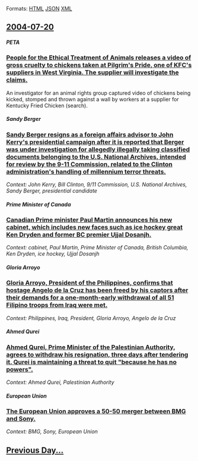 
Formats: [HTML](2004/07/20/index.html)  [JSON](2004/07/20/index.json)  [XML](2004/07/20/index.xml)  

## [2004-07-20](/news/2004/07/20/index.md)

##### PETA
### [ People for the Ethical Treatment of Animals releases a video of gross cruelty to chickens taken at Pilgrim's Pride, one of KFC's suppliers in West Virginia. The supplier will investigate the claims. ](/news/2004/07/20/people-for-the-ethical-treatment-of-animals-releases-a-video-of-gross-cruelty-to-chickens-taken-at-pilgrim-s-pride-one-of-kfc-s-suppliers.md)
An investigator for an animal rights group captured video of chickens being kicked, stomped and thrown against a wall by workers at a supplier for Kentucky Fried Chicken (search).

##### Sandy Berger
### [ Sandy Berger resigns as a foreign affairs advisor to John Kerry's presidential campaign after it is reported that Berger was under investigation for allegedly illegally taking classified documents belonging to the U.S. National Archives, intended for review by the 9-11 Commission, related to the Clinton administration's handling of millennium terror threats. ](/news/2004/07/20/sandy-berger-resigns-as-a-foreign-affairs-advisor-to-john-kerry-s-presidential-campaign-after-it-is-reported-that-berger-was-under-investig.md)
_Context: John Kerry, Bill Clinton, 9/11 Commission, U.S. National Archives, Sandy Berger, presidential candidate_

##### Prime Minister of Canada
### [ Canadian Prime minister Paul Martin announces his new cabinet, which includes new faces such as ice hockey great Ken Dryden and former BC premier Ujjal Dosanjh. ](/news/2004/07/20/canadian-prime-minister-paul-martin-announces-his-new-cabinet-which-includes-new-faces-such-as-ice-hockey-great-ken-dryden-and-former-bc-p.md)
_Context: cabinet, Paul Martin, Prime Minister of Canada, British Columbia, Ken Dryden, ice hockey, Ujjal Dosanjh_

##### Gloria Arroyo
### [ Gloria Arroyo, President of the Philippines, confirms that hostage Angelo de la Cruz has been freed by his captors after their demands for a one-month-early withdrawal of all 51 Filipino troops from Iraq were met. ](/news/2004/07/20/gloria-arroyo-president-of-the-philippines-confirms-that-hostage-angelo-de-la-cruz-has-been-freed-by-his-captors-after-their-demands-for.md)
_Context: Philippines, Iraq, President, Gloria Arroyo, Angelo de la Cruz_

##### Ahmed Qurei
### [ Ahmed Qurei, Prime Minister of the Palestinian Authority, agrees to withdraw his resignation, three days after tendering it. Qurei is maintaining a threat to quit "because he has no powers". ](/news/2004/07/20/ahmed-qurei-prime-minister-of-the-palestinian-authority-agrees-to-withdraw-his-resignation-three-days-after-tendering-it-qurei-is-maint.md)
_Context: Ahmed Qurei, Palestinian Authority_

##### European Union
### [ The European Union approves a 50-50 merger between BMG and Sony. ](/news/2004/07/20/the-european-union-approves-a-50-50-merger-between-bmg-and-sony.md)
_Context: BMG, Sony, European Union_

## [Previous Day...](/news/2004/07/19/index.md)

